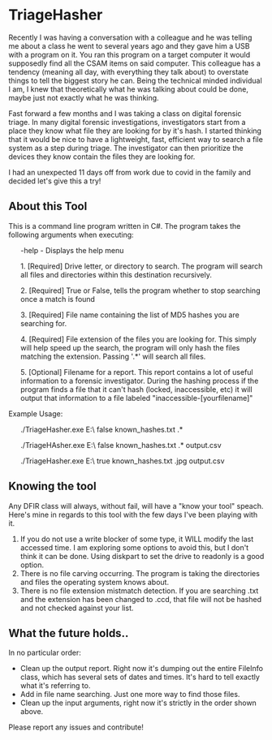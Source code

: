 # TriageHasher

Recently I was having a conversation with a colleague and he was telling me about a class he went to several years ago and they gave him a USB with a program on it.  You ran this program on a target computer it would supposedly find all the CSAM items on said computer.  This colleague has a tendency (meaning all day, with everything they talk about) to overstate things to tell the biggest story he can.  Being the technical minded individual I am, I knew that theoretically what he was talking about could be done, maybe just not exactly what he was thinking.  

Fast forward a few months and I was taking a class on digital forensic triage.  In many digital forensic investigations, investigators start from a place they know what file they are looking for by it's hash.  I started thinking that it would be nice to have a lightweight, fast, efficient way to search a file system as a step during triage.  The investigator can then prioritize the devices they know contain the files they are looking for. 

I had an unexpected 11 days off from work due to covid in the family and decided let's give this a try!

<H2>About this Tool</H2>

This is a command line program written in C#.  The program takes the following arguments when executing:

<ul>-help - Displays the help menu</ul>
<ul>1. [Required] Drive letter, or directory to search.  The program will search all files and directories within this destination recursively.</ul>
<ul>2. [Required] True or False, tells the program whether to stop searching once a match is found</ul>
<ul>3. [Required] File name containing the list of MD5 hashes you are searching for.</ul>
<ul>4. [Required] File extension of the files you are looking for.  This simply will help speed up the search, the program will only hash the files matching the extension.  Passing '.*' will search all files. </ul>
<ul>5. [Optional] Filename for a report.  This report contains a lot of useful information to a forensic investigator.  During the hashing process if the program finds a file that it can't hash (locked, inaccessible, etc) it will output that information to a file labeled "inaccessible-[yourfilename]"</ul>

Example Usage:
<ul>./TriageHasher.exe E:\ false known_hashes.txt .*</ul>

<ul>./TriageHAsher.exe E:\ false known_hashes.txt .* output.csv</ul>

<ul>./TriageHasher.exe E:\ true known_hashes.txt .jpg output.csv</ul>

<H2>Knowing the tool</H2>

Any DFIR class will always, without fail, will have a "know your tool" speach.  Here's mine in regards to this tool with the few days I've been playing with it.

1. If you do not use a write blocker of some type, it WILL modify the last accessed time.  I am exploring some options to avoid this, but I don't think it can be done.  Using diskpart to set the drive to readonly is a good option.
2. There is no file carving occurring.  The program is taking the directories and files the operating system knows about.
3. There is no file extension mistmatch detection.  If you are searching .txt and the extension has been changed to .ccd, that file will not be hashed and not checked against your list.

<h2>What the future holds..</h2>

In no particular order:

- Clean up the output report.  Right now it's dumping out the entire FileInfo class, which has several sets of dates and times.  It's hard to tell exactly what it's referring to.
- Add in file name searching.  Just one more way to find those files.
- Clean up the input arguments, right now it's strictly in the order shown above.

Please report any issues and contribute! 
